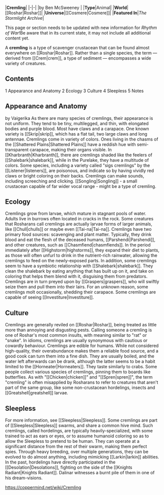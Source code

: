 |**Cremling**|
|-|-|
|by  Ben McSweeney |
|**Type**|Animal|
|**World**|[[Roshar\|Roshar]]|
|**Universe**|[[Cosmere\|Cosmere]]|
|**Featured In**|*The Stormlight Archive*|

This page or section needs to be updated with new information for *Rhythm of War*!Be aware that in its current state, it may not include all additional content yet.

A **cremling** is a type of scavenger crustacean that can be found almost everywhere on [[Roshar\|Roshar]]. Rather than a single species, the term — derived from [[Crem\|crem]], a type of sediment — encompasses a wide variety of creatures.

## Contents

1 Appearance and Anatomy
2 Ecology
3 Culture
4 Sleepless
5 Notes


## Appearance and Anatomy
 by  Vaigerika 
As there are many species of cremlings, their appearance is not uniform. They tend to be tiny, multilegged, and thin, with elongated bodies and purple blood. Most have claws and a carapace. One known variety is [[Skrip\|skrip]], which has a flat tail, two large claws and long antennae.
Cremlings come in variety of colors. Ones living in the chasms of the [[Shattered Plains\|Shattered Plains]] have a reddish hue with semi-transparent carapace, making their organs visible. In [[Kharbranth\|Kharbranth]], there are cremlings shaded like the feelers of [[Shalebark\|shalebark]], while in the Purelake, they have a multitude of colors. Some species, including a variety called "sigs cremlings" by the [[Listener\|listeners]], are poisonous, and indicate so by having vividly red claws or bright coloring on their backs.
Cremlings can make sounds, including screeching and clicking. [[Songling\|Songling]] - a small crustacean capable of far wider vocal range - might be a type of cremling.

## Ecology
Cremlings grow from larvae, which mature in stagnant pools of water. Adults live in burrows often located in cracks in the rock. Some creatures that Rosharans call cremlings are actually larvae forms of larger animals, like [[Chull\|chulls]] or maybe even [[Tai-na\|Tai-na]].
Cremlings have two primary food sources: scavenging and plant matter. Typically, they drink blood and eat the flesh of the deceased humans, [[Parshendi\|Parshendi]], and other creatures, such as [[Chasmfiend\|chasmfiends]]. In the period immediately after [[Highstorm\|highstorms]], they expand their diet to plants, as those will often unfurl to drink in the nutrient-rich rainwater, allowing the cremlings to feed on the newly-exposed parts. In addition, some cremlings seem to have a symbiotic relationship with [[Shalebark\|shalebark]]. They clean the shalebark by eating anything that has built up on it, and take on coloring that helps them blend with it, disguising them from predators.
Cremlings are in turn preyed upon by [[Graspers\|graspers]], who will swiftly seize them and pull them into their lairs.
For an unknown reason, some cremlings molt occasionally, shedding their carapace. Some cremlings are capable of seeing [[Investiture\|Investiture]].

## Culture
Cremlings are generally reviled on [[Roshar\|Roshar]], being treated as little more than annoying and disgusting pests. Calling someone a cremling is one of Roshar's most common insults, with meaning similar to "rat" or "snake". In idioms, cremlings are usually synonymous with cautious or cowardly behaviour.
Cremlings are edible for humans. While not considered high-quality, their overabundance makes them a reliable food source, and a good cook can turn them into a fine dish. They are usually boiled, and the water left afterwards can be drank, although the latter seems to be a habit limited to the [[Horneater\|Horneaters]]. They taste similarly to crabs.
Some people collect various species of cremlings, pinning them to boards like butterflies.
As with "[[Chicken\|chicken]]" and "[[Spren\|spren]]", the term "cremling" is often misapplied by Rosharans to refer to creatures that aren't part of the same group, like some non-crustacean hordelings, insects and [[Greatshell\|greatshell]] larvae.

## Sleepless
For more information, see [[Sleepless\|Sleepless]].
Some cremlings are part of [[Sleepless\|Sleepless]] swarms, and share a common hive mind. Such cremlings, called hordelings, are typically heavily-specialized, with some trained to act as ears or eyes, or to assume humanoid coloring so as to allow the Sleepless to pretend to be human. They can operate at a significant distance from the rest of their swarm, making them perfect spies. Through heavy breeding, over multiple generations, they can be evolved to do almost anything, including mimicking [[Larkin\|larkin]] abilities.
In the past, hordelings have directly participated in the [[Desolation\|Desolations]], fighting on the side of the [[Knights Radiant\|Knights Radiant]]. Dalinar witnesses a burnt pile of them in one of his dream-visions.



https://coppermind.net/wiki/Cremling
